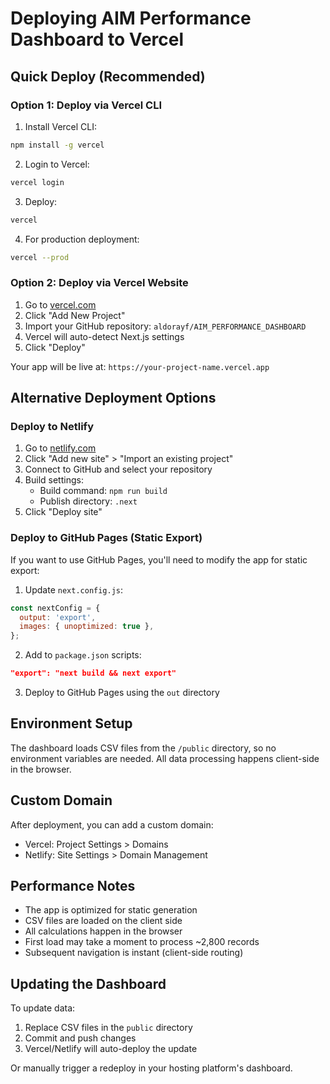 # Deploying AIM Performance Dashboard to Vercel

## Quick Deploy (Recommended)

### Option 1: Deploy via Vercel CLI

1. Install Vercel CLI:
```bash
npm install -g vercel
```

2. Login to Vercel:
```bash
vercel login
```

3. Deploy:
```bash
vercel
```

4. For production deployment:
```bash
vercel --prod
```

### Option 2: Deploy via Vercel Website

1. Go to [vercel.com](https://vercel.com)
2. Click "Add New Project"
3. Import your GitHub repository: `aldorayf/AIM_PERFORMANCE_DASHBOARD`
4. Vercel will auto-detect Next.js settings
5. Click "Deploy"

Your app will be live at: `https://your-project-name.vercel.app`

## Alternative Deployment Options

### Deploy to Netlify

1. Go to [netlify.com](https://netlify.com)
2. Click "Add new site" > "Import an existing project"
3. Connect to GitHub and select your repository
4. Build settings:
   - Build command: `npm run build`
   - Publish directory: `.next`
5. Click "Deploy site"

### Deploy to GitHub Pages (Static Export)

If you want to use GitHub Pages, you'll need to modify the app for static export:

1. Update `next.config.js`:
```javascript
const nextConfig = {
  output: 'export',
  images: { unoptimized: true },
};
```

2. Add to `package.json` scripts:
```json
"export": "next build && next export"
```

3. Deploy to GitHub Pages using the `out` directory

## Environment Setup

The dashboard loads CSV files from the `/public` directory, so no environment variables are needed. All data processing happens client-side in the browser.

## Custom Domain

After deployment, you can add a custom domain:
- Vercel: Project Settings > Domains
- Netlify: Site Settings > Domain Management

## Performance Notes

- The app is optimized for static generation
- CSV files are loaded on the client side
- All calculations happen in the browser
- First load may take a moment to process ~2,800 records
- Subsequent navigation is instant (client-side routing)

## Updating the Dashboard

To update data:
1. Replace CSV files in the `public` directory
2. Commit and push changes
3. Vercel/Netlify will auto-deploy the update

Or manually trigger a redeploy in your hosting platform's dashboard.
